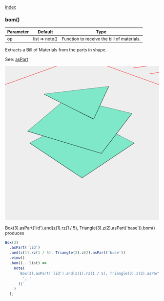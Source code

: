 [index](../../nb/api/index.md)
### bom()
Parameter|Default|Type
---|---|---
op|list => note()|Function to receive the bill of materials.

Extracts a Bill of Materials from the parts in shape.

See: [asPart](../../nb/api/asPart.md)

![Image](bom.md.$2.png)

Box(3).asPart('lid').and(z(1).rz(1 / 5), Triangle(3).z(2).asPart('base')).bom() produces

```JavaScript
Box(3)
  .asPart('lid')
  .and(z(1).rz(1 / 5), Triangle(3).z(2).asPart('base'))
  .view()
  .bom((...list) =>
    note(
      `Box(3).asPart('lid').and(z(1).rz(1 / 5), Triangle(3).z(2).asPart('base')).bom() produces ${list.join(
        ', '
      )}`
    )
  );
```
